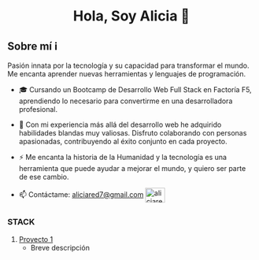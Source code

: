 # <h1 align=center>Hola, Soy Alicia 👋</h1>

## Sobre mí ℹ
Pasión innata por la tecnología y su capacidad para transformar el mundo. Me encanta aprender nuevas herramientas y lenguajes de programación.

- 🎓 Cursando un Bootcamp de Desarrollo Web Full Stack en Factoría F5, aprendiendo lo necesario para convertirme en una desarrolladora profesional.
   
- 🚀 Con mi experiencia más allá del desarrollo web he adquirido habilidades blandas muy valiosas. Disfruto colaborando con personas apasionadas, contribuyendo al éxito conjunto en cada proyecto.

- ⚡ Me encanta la historia de la Humanidad y la tecnología es una herramienta que puede ayudar a mejorar el mundo, y quiero ser parte de ese cambio.
   
- 📫 Contáctame:
  aliciared7@gmail.com <a href="https://linkedin.com/in/aliciared7" target="blank"><img align="center" src="https://raw.githubusercontent.com/rahuldkjain/github-profile-readme-generator/master/src/images/icons/Social/linked-in-alt.svg" alt="aliciaredondo" height="30" width="40" /></a>

## <h3 align="left">STACK</h3>
1. [Proyecto 1](enlace)
   - Breve descripción





